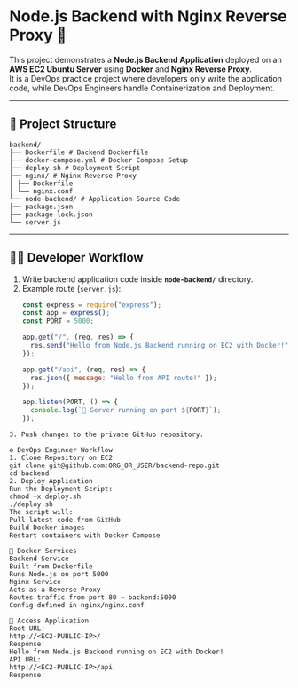 # Node.js Backend with Nginx Reverse Proxy 🚀

This project demonstrates a **Node.js Backend Application** deployed on an **AWS EC2 Ubuntu Server** using **Docker** and **Nginx Reverse Proxy**.  
It is a DevOps practice project where developers only write the application code, while DevOps Engineers handle Containerization and Deployment.

---

## 📂 Project Structure
```
backend/
├── Dockerfile # Backend Dockerfile
├── docker-compose.yml # Docker Compose Setup
├── deploy.sh # Deployment Script
├── nginx/ # Nginx Reverse Proxy
│ ├── Dockerfile
│ └── nginx.conf
└── node-backend/ # Application Source Code
├── package.json
├── package-lock.json
└── server.js
```

---

## 👨‍💻 Developer Workflow

1. Write backend application code inside **`node-backend/`** directory.
2. Example route (`server.js`):
   ```js
   const express = require("express");
   const app = express();
   const PORT = 5000;

   app.get("/", (req, res) => {
     res.send("Hello from Node.js Backend running on EC2 with Docker!");
   });

   app.get("/api", (req, res) => {
     res.json({ message: "Hello from API route!" });
   });

   app.listen(PORT, () => {
     console.log(`🚀 Server running on port ${PORT}`);
   });
```
3. Push changes to the private GitHub repository.

⚙️ DevOps Engineer Workflow
1. Clone Repository on EC2
git clone git@github.com:ORG_OR_USER/backend-repo.git
cd backend
2. Deploy Application
Run the Deployment Script:
chmod +x deploy.sh
./deploy.sh
The script will:
Pull latest code from GitHub
Build Docker images
Restart containers with Docker Compose

🐳 Docker Services
Backend Service
Built from Dockerfile
Runs Node.js on port 5000
Nginx Service
Acts as a Reverse Proxy
Routes traffic from port 80 → backend:5000
Config defined in nginx/nginx.conf

🔗 Access Application
Root URL:
http://<EC2-PUBLIC-IP>/
Response:
Hello from Node.js Backend running on EC2 with Docker!
API URL:
http://<EC2-PUBLIC-IP>/api
Response:

